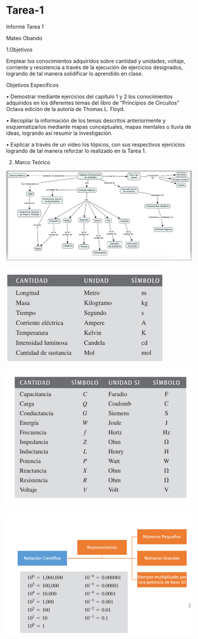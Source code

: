 # Tarea-1

Informe Tarea 1 

Mateo Obando 

1.Objetivos 

Emplear los conocimientos adquiridos sobre cantidad y unidades, voltaje, corriente y resistencia a través de la ejecución de ejercicios designados, logrando de tal manera solidificar lo aprendido en clase.

Objetivos Específicos

•	Demostrar mediante ejercicios del capítulo 1 y 2 los conocimientos adquiridos en los diferentes temas del libro de “Principios de Circuitos” Octava edición de la autoría de Thomas L. Floyd.

•	Recopilar la información de los temas descritos anteriormente y esquematizarlos mediante mapas conceptuales, mapas mentales o lluvia de ideas, logrando así resumir la investigación.

•	Explicar a través de un video los tópicos, con sus respectivos ejercicios logrando de tal manera reforzar lo realizado en la Tarea 1.

2. Marco Teórico

![](https://github.com/mAttIuS1106/Tarea-1/blob/main/Marco%20Te%C3%B3rico%201.1.PNG)

![](https://github.com/mAttIuS1106/Tarea-1/blob/main/Marco%20Te%C3%B3rico%201.2.PNG)

![](https://github.com/mAttIuS1106/Tarea-1/blob/main/Marco%20Te%C3%B3rico%201.3.PNG)

![](https://github.com/mAttIuS1106/Tarea-1/blob/main/Marco%20te%C3%B3rico%201.5.PNG)

